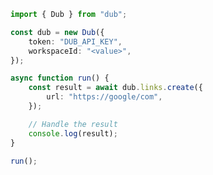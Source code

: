 <!-- Start SDK Example Usage [usage] -->
```typescript
import { Dub } from "dub";

const dub = new Dub({
    token: "DUB_API_KEY",
    workspaceId: "<value>",
});

async function run() {
    const result = await dub.links.create({
        url: "https://google/com",
    });

    // Handle the result
    console.log(result);
}

run();

```
<!-- End SDK Example Usage [usage] -->